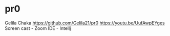 # pr0
Gelila Chaka
https://github.com/Gelila21/pr0
https://youtu.be/UufAwpEYges
Screen cast - Zoom
IDE - Intellj 
